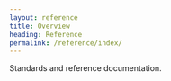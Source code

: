 ```yaml
---
layout: reference
title: Overview
heading: Reference
permalink: /reference/index/
---
```


Standards and reference documentation. 



